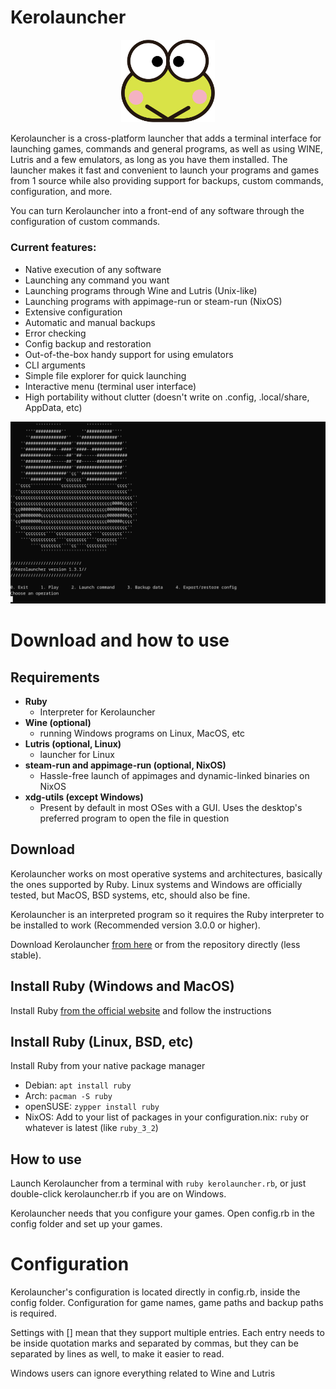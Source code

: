# Kerolauncher

<p align="center">
<img src="keroppi.svg" width="150" />
</p>

Kerolauncher is a cross-platform launcher that adds a terminal interface for launching games, commands and general programs, as well as using WINE, Lutris and a few emulators, as long as you have them installed. The launcher makes it fast and convenient to launch your programs and games from 1 source while also providing support for backups, custom commands, configuration, and more.

You can turn Kerolauncher into a front-end of any software through the configuration of custom commands.

### Current features:
* Native execution of any software
* Launching any command you want
* Launching programs through Wine and Lutris (Unix-like)
* Launching programs with appimage-run or steam-run (NixOS)
* Extensive configuration
* Automatic and manual backups
* Error checking
* Config backup and restoration
* Out-of-the-box handy support for using emulators
* CLI arguments
* Simple file explorer for quick launching
* Interactive menu (terminal user interface)
* High portability without clutter (doesn't write on .config, .local/share, AppData, etc)

<p align="center">
<img src="screenshot.png" width="600" />
</p>

# Download and how to use
## Requirements
* **Ruby**
  - Interpreter for Kerolauncher
* **Wine (optional)**
  - running Windows programs on Linux, MacOS, etc
* **Lutris (optional, Linux)**
  - launcher for Linux
* **steam-run and appimage-run (optional, NixOS)**
  - Hassle-free launch of appimages and dynamic-linked binaries on NixOS
* **xdg-utils (except Windows)**
  - Present by default in most OSes with a GUI. Uses the desktop's preferred program to open the file in question

## Download
Kerolauncher works on most operative systems and architectures, basically the ones supported by Ruby. Linux systems and Windows are officially tested, but MacOS, BSD systems, etc, should also be fine.

Kerolauncher is an interpreted program so it requires the Ruby interpreter to be installed to work (Recommended version 3.0.0 or higher).

Download Kerolauncher [from here](https://github.com/spacebanana420/Kerolauncher/releases) or from the repository directly (less stable).

## Install Ruby (Windows and MacOS)
Install Ruby [from the official website](https://www.ruby-lang.org/en/) and follow the instructions

## Install Ruby (Linux, BSD, etc)
Install Ruby from your native package manager

* Debian: ```apt install ruby```
* Arch: ```pacman -S ruby```
* openSUSE: ```zypper install ruby```
* NixOS: Add to your list of packages in your configuration.nix: ```ruby``` or whatever is latest (like ```ruby_3_2```)

## How to use
Launch Kerolauncher from a terminal with ```ruby kerolauncher.rb```, or just double-click kerolauncher.rb if you are on Windows.

Kerolauncher needs that you configure your games. Open config.rb in the config folder and set up your games.

# Configuration
Kerolauncher's configuration is located directly in config.rb, inside the config folder. Configuration for game names, game paths and backup paths is required.

Settings with [] mean that they support multiple entries. Each entry needs to be inside quotation marks and separated by commas, but they can be separated by lines as well, to make it easier to read.

Windows users can ignore everything related to Wine and Lutris
